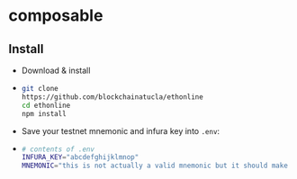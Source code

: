 # composable

## Install
 - Download & install
 - ```bash
   git clone
   https://github.com/blockchainatucla/ethonline
   cd ethonline
   npm install
   ```
 - Save your testnet mnemonic and infura key into `.env`:
 - ```bash
   # contents of .env
   INFURA_KEY="abcdefghijklmnop"
   MNEMONIC="this is not actually a valid mnemonic but it should make sense"
   ```
